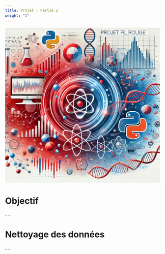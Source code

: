 ```yaml
---
title: Projet - Partie 2
weight: "1"
---
```


![](projetFilRouge.png?width=25vw)

# Objectif

....

# Nettoyage des données

....
